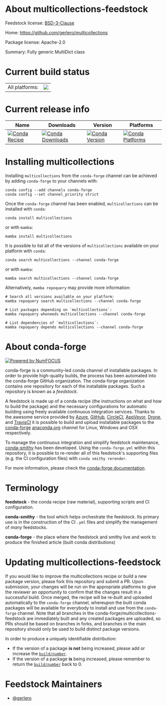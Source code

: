 About multicollections-feedstock
================================

Feedstock license: [BSD-3-Clause](https://github.com/conda-forge/multicollections-feedstock/blob/main/LICENSE.txt)

Home: https://github.com/gerlero/multicollections

Package license: Apache-2.0

Summary: Fully generic MultiDict class

Current build status
====================


<table><tr><td>All platforms:</td>
    <td>
      <a href="https://dev.azure.com/conda-forge/feedstock-builds/_build/latest?definitionId=26426&branchName=main">
        <img src="https://dev.azure.com/conda-forge/feedstock-builds/_apis/build/status/multicollections-feedstock?branchName=main">
      </a>
    </td>
  </tr>
</table>

Current release info
====================

| Name | Downloads | Version | Platforms |
| --- | --- | --- | --- |
| [![Conda Recipe](https://img.shields.io/badge/recipe-multicollections-green.svg)](https://anaconda.org/conda-forge/multicollections) | [![Conda Downloads](https://img.shields.io/conda/dn/conda-forge/multicollections.svg)](https://anaconda.org/conda-forge/multicollections) | [![Conda Version](https://img.shields.io/conda/vn/conda-forge/multicollections.svg)](https://anaconda.org/conda-forge/multicollections) | [![Conda Platforms](https://img.shields.io/conda/pn/conda-forge/multicollections.svg)](https://anaconda.org/conda-forge/multicollections) |

Installing multicollections
===========================

Installing `multicollections` from the `conda-forge` channel can be achieved by adding `conda-forge` to your channels with:

```
conda config --add channels conda-forge
conda config --set channel_priority strict
```

Once the `conda-forge` channel has been enabled, `multicollections` can be installed with `conda`:

```
conda install multicollections
```

or with `mamba`:

```
mamba install multicollections
```

It is possible to list all of the versions of `multicollections` available on your platform with `conda`:

```
conda search multicollections --channel conda-forge
```

or with `mamba`:

```
mamba search multicollections --channel conda-forge
```

Alternatively, `mamba repoquery` may provide more information:

```
# Search all versions available on your platform:
mamba repoquery search multicollections --channel conda-forge

# List packages depending on `multicollections`:
mamba repoquery whoneeds multicollections --channel conda-forge

# List dependencies of `multicollections`:
mamba repoquery depends multicollections --channel conda-forge
```


About conda-forge
=================

[![Powered by
NumFOCUS](https://img.shields.io/badge/powered%20by-NumFOCUS-orange.svg?style=flat&colorA=E1523D&colorB=007D8A)](https://numfocus.org)

conda-forge is a community-led conda channel of installable packages.
In order to provide high-quality builds, the process has been automated into the
conda-forge GitHub organization. The conda-forge organization contains one repository
for each of the installable packages. Such a repository is known as a *feedstock*.

A feedstock is made up of a conda recipe (the instructions on what and how to build
the package) and the necessary configurations for automatic building using freely
available continuous integration services. Thanks to the awesome service provided by
[Azure](https://azure.microsoft.com/en-us/services/devops/), [GitHub](https://github.com/),
[CircleCI](https://circleci.com/), [AppVeyor](https://www.appveyor.com/),
[Drone](https://cloud.drone.io/welcome), and [TravisCI](https://travis-ci.com/)
it is possible to build and upload installable packages to the
[conda-forge](https://anaconda.org/conda-forge) [anaconda.org](https://anaconda.org/)
channel for Linux, Windows and OSX respectively.

To manage the continuous integration and simplify feedstock maintenance,
[conda-smithy](https://github.com/conda-forge/conda-smithy) has been developed.
Using the ``conda-forge.yml`` within this repository, it is possible to re-render all of
this feedstock's supporting files (e.g. the CI configuration files) with ``conda smithy rerender``.

For more information, please check the [conda-forge documentation](https://conda-forge.org/docs/).

Terminology
===========

**feedstock** - the conda recipe (raw material), supporting scripts and CI configuration.

**conda-smithy** - the tool which helps orchestrate the feedstock.
                   Its primary use is in the construction of the CI ``.yml`` files
                   and simplify the management of *many* feedstocks.

**conda-forge** - the place where the feedstock and smithy live and work to
                  produce the finished article (built conda distributions)


Updating multicollections-feedstock
===================================

If you would like to improve the multicollections recipe or build a new
package version, please fork this repository and submit a PR. Upon submission,
your changes will be run on the appropriate platforms to give the reviewer an
opportunity to confirm that the changes result in a successful build. Once
merged, the recipe will be re-built and uploaded automatically to the
`conda-forge` channel, whereupon the built conda packages will be available for
everybody to install and use from the `conda-forge` channel.
Note that all branches in the conda-forge/multicollections-feedstock are
immediately built and any created packages are uploaded, so PRs should be based
on branches in forks, and branches in the main repository should only be used to
build distinct package versions.

In order to produce a uniquely identifiable distribution:
 * If the version of a package **is not** being increased, please add or increase
   the [``build/number``](https://docs.conda.io/projects/conda-build/en/latest/resources/define-metadata.html#build-number-and-string).
 * If the version of a package **is** being increased, please remember to return
   the [``build/number``](https://docs.conda.io/projects/conda-build/en/latest/resources/define-metadata.html#build-number-and-string)
   back to 0.

Feedstock Maintainers
=====================

* [@gerlero](https://github.com/gerlero/)

